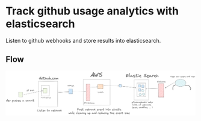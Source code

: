 # Track github usage analytics with elasticsearch

Listen to github webhooks and store results into elasticsearch.


## Flow

![](./GithubFlow.png)